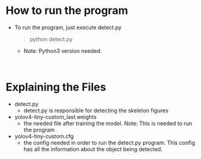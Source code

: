 # How to run the program

- To run the program, just execute detect.py
  > python detect.py
  - Note: Python3 version needed.

<br>

# Explaining the Files

- detect.py
  - detect.py is responsible for detecting the skeleton figures
- yolov4-tiny-custom_last.weights
  - the needed file after training the model. Note: This is needed to run the program
- yolov4-tiny-custom.cfg
  - the config needed in order to run the detect.py program. This config has all the information about the object being detected.
